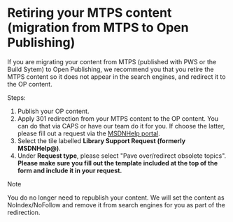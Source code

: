 # Retiring your MTPS content (migration from MTPS to Open Publishing)

If you are migrating your content from MTPS (published with PWS or the Build Sytem) to Open Publishing, we recommend you that you retire the MTPS content so it does not appear in the search engines, and redirect it to the OP content. 

Steps:
1. Publish your OP content.
2. Apply 301 redirection from your MTPS content to the OP content. You can do that via CAPS or have our team do it for you. If choose the latter, please fill out a request via the [MSDNHelp portal](http://msdnhelp/).  
3. Select the tile labelled **Library Support Request (formerly MSDNHelp@)**.  
4. Under **Request type**, please select "Pave over/redirect obsolete topics". **Please make sure you fill out the template included at the top of the form and include it in your request.**
 
> [!NOTE] 
> You do no longer need to republish your content. We will set the content as NoIndex/NoFollow and remove it from search engines for you as part of the redirection. 
